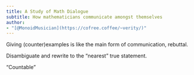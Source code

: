 ```yaml
---
title: A Study of Math Dialogue
subtitle: How mathematicians communicate amongst themselves
author:
- "[@MonoidMusician](https://cofree.coffee/~verity/)"
---
```


Giving (counter)examples is like the main form of communication, rebuttal.

Disambiguate and rewrite to the “nearest” true statement.

“Countable”
